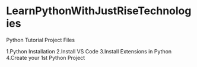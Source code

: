 # LearnPythonWithJustRiseTechnologies
 
Python Tutorial Project Files

1.Python Installation
2.Install VS Code
3.Install Extensions in Python
4.Create your 1st Python Project 